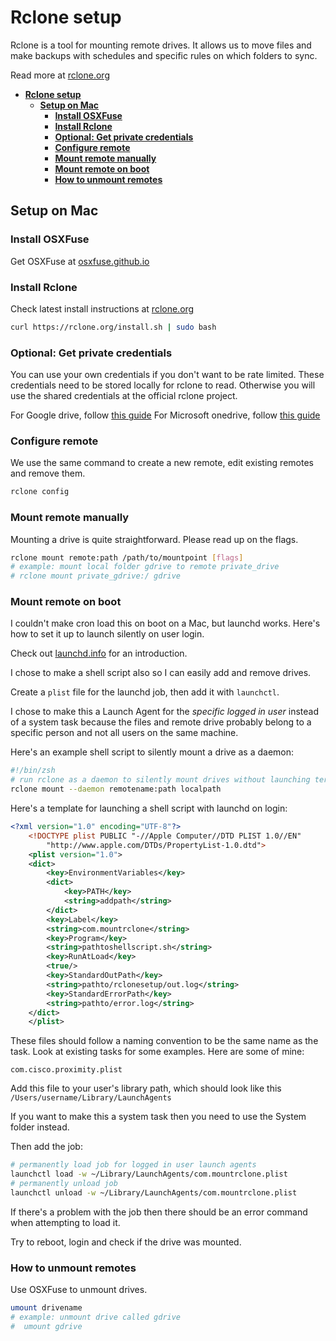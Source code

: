 # **Rclone setup**

Rclone is a tool for mounting remote drives. It allows us to move files and make backups with schedules and specific rules on which folders to sync.

Read more at [rclone.org](https://rclone.org/)

- [**Rclone setup**](#rclone-setup)
  - [**Setup on Mac**](#setup-on-mac)
    - [**Install OSXFuse**](#install-osxfuse)
    - [**Install Rclone**](#install-rclone)
    - [**Optional: Get private credentials**](#optional-get-private-credentials)
    - [**Configure remote**](#configure-remote)
    - [**Mount remote manually**](#mount-remote-manually)
    - [**Mount remote on boot**](#mount-remote-on-boot)
    - [**How to unmount remotes**](#how-to-unmount-remotes)

## **Setup on Mac**

### **Install OSXFuse**

Get OSXFuse at [osxfuse.github.io](https://osxfuse.github.io/)

### **Install Rclone**

Check latest install instructions at [rclone.org](https://rclone.org/downloads/)

```bash
curl https://rclone.org/install.sh | sudo bash
```

### **Optional: Get private credentials**

You can use your own credentials if you don't want to be rate limited. These credentials need to be stored locally for rclone to read. Otherwise you will use the shared credentials at the official rclone project.

For Google drive, follow [this guide](https://rclone.org/drive/#service-account-support)
For Microsoft onedrive, follow [this guide](https://rclone.org/onedrive/#getting-your-own-client-id-and-key)

### **Configure remote**

We use the same command to create a new remote, edit existing remotes and remove them.

```bash
rclone config
```

### **Mount remote manually**

Mounting a drive is quite straightforward. Please read up on the flags.

```bash
rclone mount remote:path /path/to/mountpoint [flags]
# example: mount local folder gdrive to remote private_drive
# rclone mount private_gdrive:/ gdrive
```
### **Mount remote on boot**

I couldn't make cron load this on boot on a Mac, but launchd works. Here's how to set it up to launch silently on user login.

Check out [launchd.info](https://launchd.info/) for an introduction.

I chose to make a shell script also so I can easily add and remove drives.

Create a `plist` file for the launchd job, then add it with `launchctl`. 

I chose to make this a Launch Agent for the *specific logged in user* instead of a system task because the files and remote drive probably belong to a specific person and not all users on the same machine. 

Here's an example shell script to silently mount a drive as a daemon:

```bash
#!/bin/zsh
# run rclone as a daemon to silently mount drives without launching terminal on login
rclone mount --daemon remotename:path localpath
```
Here's a template for launching a shell script with launchd on login:

```xml
<?xml version="1.0" encoding="UTF-8"?>
	<!DOCTYPE plist PUBLIC "-//Apple Computer//DTD PLIST 1.0//EN"
		"http://www.apple.com/DTDs/PropertyList-1.0.dtd">
	<plist version="1.0">
	<dict>
		<key>EnvironmentVariables</key>
		<dict>
			<key>PATH</key>
			<string>addpath</string>
		</dict>
		<key>Label</key>
		<string>com.mountrclone</string>
		<key>Program</key>
		<string>pathtoshellscript.sh</string>
		<key>RunAtLoad</key>
		<true/>
		<key>StandardOutPath</key>
		<string>pathto/rclonesetup/out.log</string>
		<key>StandardErrorPath</key>
		<string>pathto/error.log</string>
	</dict>
	</plist>
```

These files should follow a naming convention to be the same name as the task. Look at existing tasks for some examples. Here are some of mine:

```
com.cisco.proximity.plist
```

Add this file to your user's library path, which should look like this `/Users/username/Library/LaunchAgents`

If you want to make this a system task then you need to use the System folder instead.

Then add the job:

```bash
# permanently load job for logged in user launch agents
launchctl load -w ~/Library/LaunchAgents/com.mountrclone.plist
# permanently unload job 
launchctl unload -w ~/Library/LaunchAgents/com.mountrclone.plist
```

If there's a problem with the job then there should be an error command when attempting to load it.

Try to reboot, login and check if the drive was mounted.

### **How to unmount remotes**

Use OSXFuse to unmount drives. 

```bash
umount drivename
# example: unmount drive called gdrive
#  umount gdrive
```

